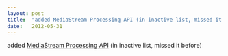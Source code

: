 ```yaml
---
layout: post
title:  "added MediaStream Processing API (in inactive list, missed it before)"
date:   2012-05-31
---
```


added [MediaStream Processing API](http://www.w3.org/TR/streamproc/) (in inactive list, missed it before)

